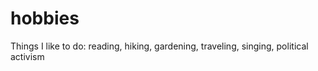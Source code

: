 # hobbies

Things I like to do:  reading, hiking, gardening, traveling, singing, political activism
